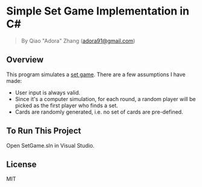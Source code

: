 # Simple Set Game Implementation in C#
> By Qiao "Adora" Zhang (adora91@gmail.com)

Overview
----
This program simulates a [set game].
There are a few assumptions I have made:
  - User input is always valid.
  - Since it's a computer simulation, for each round, a random player will be picked as the first player who finds a set.
  - Cards are randomly generated, i.e. no set of cards are pre-defined.

To Run This Project
----
Open SetGame.sln in Visual Studio.

License
----
MIT


[set game]: <https://en.wikipedia.org/wiki/Set_(game)>